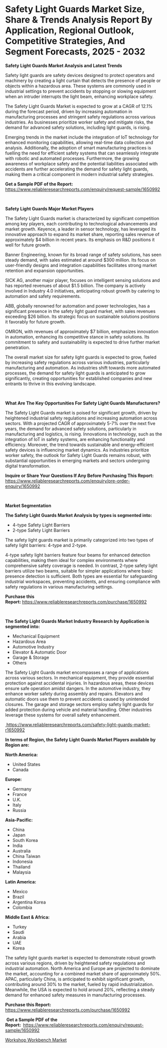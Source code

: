 <p><h1>Safety Light Guards Market Size, Share & Trends Analysis Report By Application, Regional Outlook, Competitive Strategies, And Segment Forecasts, 2025 - 2032</h1></p><p><strong>Safety Light Guards Market Analysis and Latest Trends</strong></p>
<p><p>Safety light guards are safety devices designed to protect operators and machinery by creating a light curtain that detects the presence of people or objects within a hazardous area. These systems are commonly used in industrial settings to prevent accidents by stopping or slowing equipment when an intruder interrupts the light beam, enhancing workplace safety.</p><p>The Safety Light Guards Market is expected to grow at a CAGR of 12.1% during the forecast period, driven by increasing automation in manufacturing processes and stringent safety regulations across various industries. As businesses prioritize worker safety and mitigate risks, the demand for advanced safety solutions, including light guards, is rising. </p><p>Emerging trends in the market include the integration of IoT technology for enhanced monitoring capabilities, allowing real-time data collection and analysis. Additionally, the adoption of smart manufacturing practices is fuelling the need for efficient safety systems that can seamlessly integrate with robotic and automated processes. Furthermore, the growing awareness of workplace safety and the potential liabilities associated with accidents are further accelerating the demand for safety light guards, making them a critical component in modern industrial safety strategies.</p></p>
<p><strong>Get a Sample PDF of the Report:&nbsp;</strong> <a href="https://www.reliableresearchreports.com/enquiry/request-sample/1650992?utm_campaign=2960&utm_medium=2&utm_source=Github&utm_content=ia&utm_term=08042025&utm_id=safety-light-guards">https://www.reliableresearchreports.com/enquiry/request-sample/1650992</a></p>
<p>&nbsp;</p>
<p><strong>Safety Light Guards Major Market Players</strong></p>
<p><p>The Safety Light Guards market is characterized by significant competition among key players, each contributing to technological advancements and market growth. Keyence, a leader in sensor technology, has leveraged its innovative approach to expand its market share, reporting sales revenue of approximately $4 billion in recent years. Its emphasis on R&D positions it well for future growth.</p><p>Banner Engineering, known for its broad range of safety solutions, has seen steady demand, with sales estimated at around $300 million. Its focus on user-friendly designs and integration capabilities facilitates strong market retention and expansion opportunities.</p><p>SICK AG, another major player, focuses on intelligent sensing solutions and has reported revenues of about $1.5 billion. The company is actively involved in Industry 4.0 initiatives, anticipating robust growth by catering to automation and safety requirements.</p><p>ABB, globally renowned for automation and power technologies, has a significant presence in the safety light guard market, with sales revenues exceeding $26 billion. Its strategic focus on sustainable solutions positions it favorably for future growth.</p><p>OMRON, with revenues of approximately $7 billion, emphasizes innovation in automation, enhancing its competitive stance in safety solutions. Its commitment to safety and sustainability is expected to drive further market penetration.</p><p>The overall market size for safety light guards is expected to grow, fueled by increasing safety regulations across various industries, particularly manufacturing and automation. As industries shift towards more automated processes, the demand for safety light guards is anticipated to grow significantly, creating opportunities for established companies and new entrants to thrive in this evolving landscape.</p></p>
<p>&nbsp;</p>
<p><strong>What Are The Key Opportunities For Safety Light Guards Manufacturers?</strong></p>
<p><p>The Safety Light Guards market is poised for significant growth, driven by heightened industrial safety regulations and increasing automation across sectors. With a projected CAGR of approximately 5-7% over the next five years, the demand for advanced safety solutions, particularly in manufacturing and logistics, is rising. Innovations in technology, such as the integration of IoT in safety systems, are enhancing functionality and efficiency. Moreover, the trend towards sustainable and energy-efficient safety devices is influencing market dynamics. As industries prioritize worker safety, the outlook for Safety Light Guards remains robust, with substantial opportunities in emerging markets and sectors undergoing digital transformation.</p></p>
<p><strong>Inquire or Share Your Questions If Any Before Purchasing This Report:</strong> <a href="https://www.reliableresearchreports.com/enquiry/pre-order-enquiry/1650992?utm_campaign=2960&utm_medium=2&utm_source=Github&utm_content=ia&utm_term=08042025&utm_id=safety-light-guards">https://www.reliableresearchreports.com/enquiry/pre-order-enquiry/1650992</a></p>
<p>&nbsp;</p>
<p><strong>Market Segmentation</strong></p>
<p><strong>The Safety Light Guards Market Analysis by types is segmented into:</strong></p>
<p><ul><li>4-type Safety Light Barriers</li><li>2-type Safety Light Barriers</li></ul></p>
<p><p>The safety light guards market is primarily categorized into two types of safety light barriers: 4-type and 2-type. </p><p>4-type safety light barriers feature four beams for enhanced detection capabilities, making them ideal for complex environments where comprehensive safety coverage is needed. In contrast, 2-type safety light barriers utilize two beams, suitable for simpler applications where basic presence detection is sufficient. Both types are essential for safeguarding industrial workspaces, preventing accidents, and ensuring compliance with safety regulations in various manufacturing settings.</p></p>
<p><strong>Purchase this Report:&nbsp;</strong><a href="https://www.reliableresearchreports.com/purchase/1650992?utm_campaign=2960&utm_medium=2&utm_source=Github&utm_content=ia&utm_term=08042025&utm_id=safety-light-guards">https://www.reliableresearchreports.com/purchase/1650992</a></p>
<p>&nbsp;</p>
<p><strong>The Safety Light Guards Market Industry Research by Application is segmented into:</strong></p>
<p><ul><li>Mechanical Equipment</li><li>Hazardous Area</li><li>Automotive Industry</li><li>Elevator & Automatic Door</li><li>Garage & Storage</li><li>Others</li></ul></p>
<p><p>The Safety Light Guards market encompasses a range of applications across various sectors. In mechanical equipment, they provide essential protection against accidental injuries. In hazardous areas, these devices ensure safe operation amidst dangers. In the automotive industry, they enhance worker safety during assembly and repairs. Elevators and automatic doors use them to prevent accidents caused by unintended closures. The garage and storage sectors employ safety light guards for added protection during vehicle and material handling. Other industries leverage these systems for overall safety enhancement.</p></p>
<p><a href="https://www.reliableresearchreports.com/safety-light-guards-market-r1650992?utm_campaign=2960&utm_medium=2&utm_source=Github&utm_content=ia&utm_term=08042025&utm_id=safety-light-guards">&nbsp;https://www.reliableresearchreports.com/safety-light-guards-market-r1650992</a></p>
<p><strong>In terms of Region, the Safety Light Guards Market Players available by Region are:</strong></p>
<p>
    <p> <strong> North America: </strong>
        <ul>
            <li>United States</li>
            <li>Canada</li>
        </ul>
        </p> 
    <p> <strong> Europe: </strong>
        <ul>
            <li>Germany</li>
            <li>France</li>
            <li>U.K.</li>
            <li>Italy</li>
            <li>Russia</li>
        </ul>
        </p> 
    <p> <strong> Asia-Pacific: </strong>
        <ul>
            <li>China</li>
            <li>Japan</li>
            <li>South Korea</li>
            <li>India</li>
            <li>Australia</li>
            <li>China Taiwan</li>
            <li>Indonesia</li>
            <li>Thailand</li>
            <li>Malaysia</li>
        </ul>
        </p> 
    <p> <strong> Latin America: </strong>
        <ul>
            <li>Mexico</li>
            <li>Brazil</li>
            <li>Argentina Korea</li>
            <li>Colombia</li>
        </ul>
        </p> 
    <p> <strong> Middle East & Africa: </strong>
        <ul>
            <li>Turkey</li>
            <li>Saudi</li>
            <li>Arabia</li>
            <li>UAE</li>
            <li>Korea</li>
        </ul>
    </p>
    </p>
<p><p>The safety light guards market is expected to demonstrate robust growth across various regions, driven by heightened safety regulations and industrial automation. North America and Europe are projected to dominate the market, accounting for a combined market share of approximately 50%. APAC, particularly China, is anticipated to exhibit significant growth, contributing around 30% to the market, fueled by rapid industrialization. Meanwhile, the USA is expected to hold around 20%, reflecting a steady demand for enhanced safety measures in manufacturing processes.</p></p>
<p><strong>Purchase this Report: </strong><a href="https://www.reliableresearchreports.com/purchase/1650992?utm_campaign=2960&utm_medium=2&utm_source=Github&utm_content=ia&utm_term=08042025&utm_id=safety-light-guards">https://www.reliableresearchreports.com/purchase/1650992</a></p>
<p>&nbsp;<strong>Get a Sample PDF of the Report:&nbsp;&nbsp;</strong><a href="https://www.reliableresearchreports.com/enquiry/request-sample/1650992?utm_campaign=2960&utm_medium=2&utm_source=Github&utm_content=ia&utm_term=08042025&utm_id=safety-light-guards">https://www.reliableresearchreports.com/enquiry/request-sample/1650992</a></p>
<p><strong></strong></p>
<p><p><a href="https://github.com/lehumiston1971679/Market-Research-Report-List-1/blob/main/workshop-workbench-market.md?utm_campaign=2960&utm_medium=2&utm_source=Github&utm_content=ia&utm_term=08042025&utm_id=safety-light-guards">Workshop Workbench Market</a></p></p>